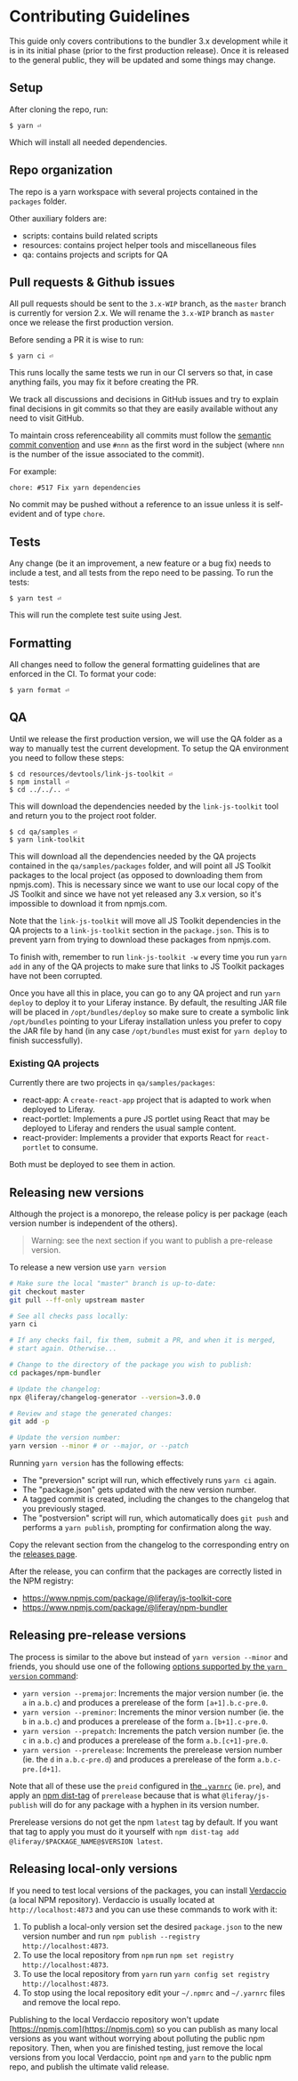 # Contributing Guidelines

This guide only covers contributions to the bundler 3.x development while it is in its initial phase (prior to the first production release). Once it is released to the general public, they will be updated and some things may change.

## Setup

After cloning the repo, run:

```shell
$ yarn ⏎
```

Which will install all needed dependencies.

## Repo organization

The repo is a yarn workspace with several projects contained in the `packages` folder.

Other auxiliary folders are:

-   scripts: contains build related scripts
-   resources: contains project helper tools and miscellaneous files
-   qa: contains projects and scripts for QA

## Pull requests & Github issues

All pull requests should be sent to the `3.x-WIP` branch, as the `master` branch is currently for version 2.x. We will rename the `3.x-WIP` branch as `master` once we release the first production version.

Before sending a PR it is wise to run:

```shell
$ yarn ci ⏎
```

This runs locally the same tests we run in our CI servers so that, in case anything fails, you may fix it before creating the PR.

We track all discussions and decisions in GitHub issues and try to explain final decisions in git commits so that they are easily available without any need to visit GitHub.

To maintain cross referenceability all commits must follow the [semantic commit convention](http://karma-runner.github.io/0.10/dev/git-commit-msg.html) and use `#nnn` as the first word in the subject (where `nnn` is the number of the issue associated to the commit).

For example:

```
chore: #517 Fix yarn dependencies
```

No commit may be pushed without a reference to an issue unless it is self-evident and of type `chore`.

## Tests

Any change (be it an improvement, a new feature or a bug fix) needs to include a test, and all tests from the repo need to be passing. To run the tests:

```shell
$ yarn test ⏎
```

This will run the complete test suite using Jest.

## Formatting

All changes need to follow the general formatting guidelines that are enforced in the CI. To format your code:

```shell
$ yarn format ⏎
```

## QA

Until we release the first production version, we will use the QA folder as a way to manually test the current development. To setup the QA environment you need to follow these steps:

```shell
$ cd resources/devtools/link-js-toolkit ⏎
$ npm install ⏎
$ cd ../../.. ⏎
```

This will download the dependencies needed by the `link-js-toolkit` tool and return you to the project root folder.

```shell
$ cd qa/samples ⏎
$ yarn link-toolkit
```

This will download all the dependencies needed by the QA projects contained in the `qa/samples/packages` folder, and will point all JS Toolkit packages to the local project (as opposed to downloading them from npmjs.com). This is necessary since we want to use our local copy of the JS Toolkit and since we have not yet released any 3.x version, so it's impossible to download it from npmjs.com.

Note that the `link-js-toolkit` will move all JS Toolkit dependencies in the QA projects to a `link-js-toolkit` section in the `package.json`. This is to prevent yarn from trying to download these packages from npmjs.com.

To finish with, remember to run `link-js-toolkit -w` every time you run `yarn add` in any of the QA projects to make sure that links to JS Toolkit packages have not been corrupted.

Once you have all this in place, you can go to any QA project and run `yarn deploy` to deploy it to your Liferay instance. By default, the resulting JAR file will be placed in `/opt/bundles/deploy` so make sure to create a symbolic link `/opt/bundles` pointing to your Liferay installation unless you prefer to copy the JAR file by hand (in any case `/opt/bundles` must exist for `yarn deploy` to finish successfully).

### Existing QA projects

Currently there are two projects in `qa/samples/packages`:

-   react-app: A `create-react-app` project that is adapted to work when deployed to Liferay.
-   react-portlet: Implements a pure JS portlet using React that may be deployed to Liferay and renders the usual sample content.
-   react-provider: Implements a provider that exports React for `react-portlet` to consume.

Both must be deployed to see them in action.

## Releasing new versions

Although the project is a monorepo, the release policy is per package (each version number is independent of the others).

> Warning: see the next section if you want to publish a pre-release version.

To release a new version use `yarn version`

```sh
# Make sure the local "master" branch is up-to-date:
git checkout master
git pull --ff-only upstream master

# See all checks pass locally:
yarn ci

# If any checks fail, fix them, submit a PR, and when it is merged,
# start again. Otherwise...

# Change to the directory of the package you wish to publish:
cd packages/npm-bundler

# Update the changelog:
npx @liferay/changelog-generator --version=3.0.0

# Review and stage the generated changes:
git add -p

# Update the version number:
yarn version --minor # or --major, or --patch
```

Running `yarn version` has the following effects:

-   The "preversion" script will run, which effectively runs `yarn ci` again.
-   The "package.json" gets updated with the new version number.
-   A tagged commit is created, including the changes to the changelog that you previously staged.
-   The "postversion" script will run, which automatically does `git push` and performs a `yarn publish`, prompting for confirmation along the way.

Copy the relevant section from the changelog to the corresponding entry on the [releases page](https://github.com/liferay/liferay-js-toolkit/releases).

After the release, you can confirm that the packages are correctly listed in the NPM registry:

-   https://www.npmjs.com/package/@liferay/js-toolkit-core
-   https://www.npmjs.com/package/@liferay/npm-bundler

## Releasing pre-release versions

The process is similar to the above but instead of `yarn version --minor` and friends, you should use one of the following [options supported by the `yarn version` command](https://classic.yarnpkg.com/en/docs/cli/version):

-   `yarn version --premajor`: Increments the major version number (ie. the `a` in `a.b.c`) and produces a prerelease of the form `[a+1].b.c-pre.0`.
-   `yarn version --preminor`: Increments the minor version number (ie. the `b` in `a.b.c`) and produces a prerelease of the form `a.[b+1].c-pre.0`.
-   `yarn version --prepatch`: Increments the patch version number (ie. the `c` in `a.b.c`) and produces a prerelease of the form `a.b.[c+1]-pre.0`.
-   `yarn version --prerelease`: Increments the prerelease version number (ie. the `d` in `a.b.c-pre.d`) and produces a prerelease of the form `a.b.c-pre.[d+1]`.

Note that all of these use the `preid` configured in [the `.yarnrc`](./.yarnrc) (ie. `pre`), and apply an [npm dist-tag](https://docs.npmjs.com/cli/dist-tag) of `prerelease` because that is what `@liferay/js-publish` will do for any package with a hyphen in its version number.

Prerelease versions do not get the npm `latest` tag by default. If you want that tag to apply you must do it yourself with `npm dist-tag add @liferay/$PACKAGE_NAME@$VERSION latest`.

## Releasing local-only versions

If you need to test local versions of the packages, you can install [Verdaccio](https://verdaccio.org) (a local NPM repository). Verdaccio is usually located at `http://localhost:4873` and you can use these commands to work with it:

1. To publish a local-only version set the desired `package.json` to the new version number and run `npm publish --registry http://localhost:4873`.
2. To use the local repository from `npm` run `npm set registry http://localhost:4873`.
3. To use the local repository from `yarn` run `yarn config set registry http://localhost:4873`.
4. To stop using the local repository edit your `~/.npmrc` and `~/.yarnrc` files and remove the local repo.

Publishing to the local Verdaccio repository won't update [https://npmjs.com](https://npmjs.com) so you can publish as many local versions as you want without worrying about polluting the public npm repository. Then, when you are finished testing, just remove the local versions from you local Verdaccio, point `npm` and `yarn` to the public npm repo, and publish the ultimate valid release.
